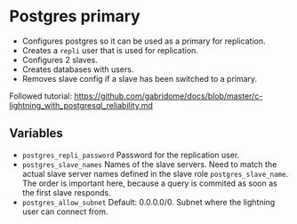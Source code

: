 # Postgres primary

- Configures postgres so it can be used as a primary for replication.
- Creates a `repli` user that is used for replication.
- Configures 2 slaves.
- Creates databases with users.
- Removes slave config if a slave has been switched to a primary.

Followed tutorial: https://github.com/gabridome/docs/blob/master/c-lightning_with_postgresql_reliability.md

## Variables

- `postgres_repli_password` Password for the replication user.
- `postgres_slave_names` Names of the slave servers. Need to match the actual
slave server names defined in the slave role `postgres_slave_name`. The order is important here, because a query is commited as soon as the first slave responds.
- `postgres_allow_subnet` Default: 0.0.0.0/0. Subnet where the lightning user can connect from.



